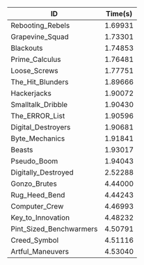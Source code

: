 |ID|Time(s)|
|-|-|
|Rebooting_Rebels|1.69931|
|Grapevine_Squad|1.73301|
|Blackouts|1.74853|
|Prime_Calculus|1.76481|
|Loose_Screws|1.77751|
|The_Hit_Blunders|1.89666|
|Hackerjacks|1.90072|
|Smalltalk_Dribble|1.90430|
|The_ERROR_List|1.90596|
|Digital_Destroyers|1.90681|
|Byte_Mechanics|1.91841|
|Beasts|1.93017|
|Pseudo_Boom|1.94043|
|Digitally_Destroyed|2.52288|
|Gonzo_Brutes|4.44000|
|Rug_Heed_Bend|4.44243|
|Computer_Crew|4.46993|
|Key_to_Innovation|4.48232|
|Pint_Sized_Benchwarmers|4.50791|
|Creed_Symbol|4.51116|
|Artful_Maneuvers|4.53040|
